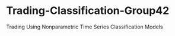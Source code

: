Trading-Classification-Group42
==============================

Trading Using Nonparametric Time Series Classification Models

